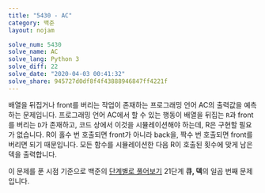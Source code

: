 ```yaml
---
title: "5430 - AC"
category: 백준
layout: nojam

solve_num: 5430
solve_name: AC
solve_lang: Python 3
solve_diff: 22
solve_date: "2020-04-03 00:41:32"
solve_share: 945727d0df8f4f43888946847ff4221f
---
```


배열을 뒤집거나 front를 버리는 작업이 존재하는 프로그래밍 언어 AC의 출력값을 예측하는 문제입니다. 프로그래밍 언어 AC에서 할 수 있는 행동이 배열을 뒤집는 `R`과 front를 버리는 `D`가 존재하고, 코드 상에서 이것을 시뮬레이션해야 하는데, R은 구현할 필요가 없습니다. R이 홀수 번 호출되면 front가 아니라 back을, 짝수 번 호출되면 front를 버리면 되기 때문입니다. 모든 함수를 시뮬레이션한 다음 R이 호출된 횟수에 맞게 남은 덱을 출력합니다.

이 문제를 푼 시점 기준으로 백준의 [단계별로 풀어보기](http://noj.am/p/s) 21단계 **큐, 덱**의 일곱 번째 문제입니다.
